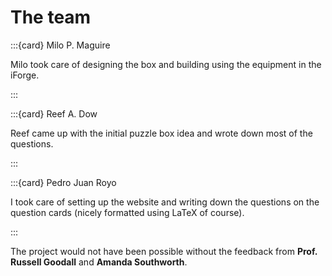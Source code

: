 # The team

:::{card} Milo P. Maguire

Milo took care of designing the box and building using the equipment in the iForge.

:::

:::{card} Reef A. Dow

Reef came up with the initial puzzle box idea and wrote down most of the questions.

:::

:::{card} Pedro Juan Royo

I took care of setting up the website and writing down the questions on the question cards (nicely formatted using LaTeX of course).

:::

The project would not have been possible without the feedback from  **Prof. Russell Goodall** and **Amanda Southworth**.